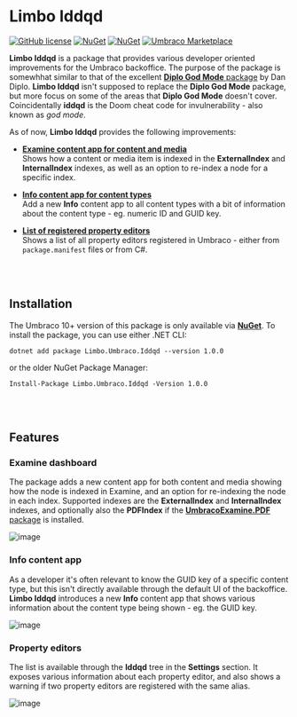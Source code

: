 # Limbo Iddqd

 [![GitHub license](https://img.shields.io/badge/license-MIT-blue.svg)](LICENSE.md) [![NuGet](https://img.shields.io/nuget/vpre/Limbo.Umbraco.Iddqd.svg)](https://www.nuget.org/packages/Limbo.Umbraco.Iddqd) [![NuGet](https://img.shields.io/nuget/dt/Limbo.Umbraco.Iddqd.svg)](https://www.nuget.org/packages/Limbo.Umbraco.Iddqd) [![Umbraco Marketplace](https://img.shields.io/badge/umbraco-marketplace-%233544B1)](https://marketplace.umbraco.com/package/limbo.umbraco.iddqd)



**Limbo Iddqd** is a package that provides various developer oriented improvements for the Umbraco backoffice. The purpose of the package is somewhhat similar to that of the excellent [**Diplo God Mode** package](https://marketplace.umbraco.com/package/diplo.godmode) by Dan Diplo. **Limbo Iddqd** isn't supposed to replace the **Diplo God Mode** package, but more focus on some of the areas that **Diplo God Mode** doesn't cover. Coincidentally **iddqd** is the Doom cheat code for invulnerability - also known as *god mode*.

As of now, **Limbo Iddqd** provides the following improvements:

- [**Examine content app for content and media**](#examine-content-app)  
Shows how a content or media item is indexed in the **ExternalIndex** and **InternalIndex** indexes, as well as an option to re-index a node for a specific index.

- [**Info content app for content types**](#info-content-app)  
Add a new **Info** content app to all content types with a bit of information about the content type - eg. numeric ID and GUID key.

- [**List of registered property editors**](#property-editors)  
Shows a list of all property editors registered in Umbraco - either from `package.manifest` files or from C#.





<br /><br />

## Installation

The Umbraco 10+ version of this package is only available via [**NuGet**](https://www.nuget.org/packages/Limbo.Umbraco.Iddqd/1.0.0). To install the package, you can use either .NET CLI:

```
dotnet add package Limbo.Umbraco.Iddqd --version 1.0.0
```

or the older NuGet Package Manager:

```
Install-Package Limbo.Umbraco.Iddqd -Version 1.0.0
```




<br /><br />

## Features

### Examine dashboard

The package adds a new content app for both content and media showing how the node is indexed in Examine, and an option for re-indexing the node in each index. Supported indexes are the **ExternalIndex** and **InternalIndex** indexes, and optionally also the **PDFIndex** if the [**UmbracoExamine.PDF** package](https://github.com/umbraco/UmbracoExamine.PDF) is installed.

![image](https://github.com/abjerner/Limbo.Umbraco.Iddqd/assets/3634580/f7e5a5d6-3f97-481f-91e4-e4b77981d7a5)

### Info content app

As a developer it's often relevant to know the GUID key of a specific content type, but this isn't directly available through the default UI of the backoffice. **Limbo Iddqd** introduces a new **Info** content app that shows various information about the content type being shown - eg. the GUID key.

![image](https://github.com/abjerner/Limbo.Umbraco.Iddqd/assets/3634580/228f140b-6c6d-4cc3-a6bd-1839626ec905)

### Property editors

The list is available through the **Iddqd** tree in the **Settings** section. It exposes various information about each property editor, and also shows a warning if two property editors are registered with the same alias.

![image](https://github.com/abjerner/Limbo.Umbraco.Iddqd/assets/3634580/0cc622b3-3daa-4e05-a5fd-f8626858f1f2)

